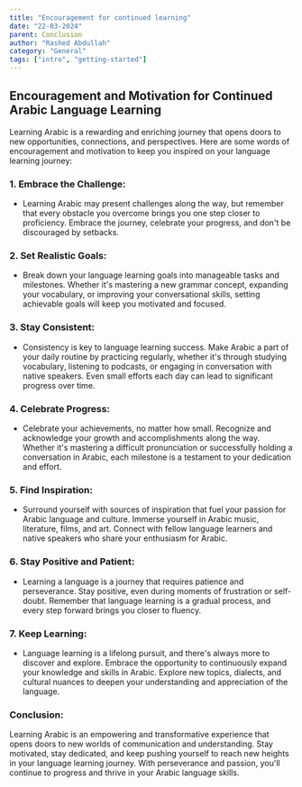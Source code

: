 ```yaml
---
title: "Encouragement for continued learning"
date: "22-03-2024"
parent: Conclusion
author: "Rashed Abdullah"
category: "General"
tags: ["intro", "getting-started"]
---
```


## Encouragement and Motivation for Continued Arabic Language Learning

Learning Arabic is a rewarding and enriching journey that opens doors to new opportunities, connections, and perspectives. Here are some words of encouragement and motivation to keep you inspired on your language learning journey:

### 1. Embrace the Challenge:

- Learning Arabic may present challenges along the way, but remember that every obstacle you overcome brings you one step closer to proficiency. Embrace the journey, celebrate your progress, and don't be discouraged by setbacks.

### 2. Set Realistic Goals:

- Break down your language learning goals into manageable tasks and milestones. Whether it's mastering a new grammar concept, expanding your vocabulary, or improving your conversational skills, setting achievable goals will keep you motivated and focused.

### 3. Stay Consistent:

- Consistency is key to language learning success. Make Arabic a part of your daily routine by practicing regularly, whether it's through studying vocabulary, listening to podcasts, or engaging in conversation with native speakers. Even small efforts each day can lead to significant progress over time.

### 4. Celebrate Progress:

- Celebrate your achievements, no matter how small. Recognize and acknowledge your growth and accomplishments along the way. Whether it's mastering a difficult pronunciation or successfully holding a conversation in Arabic, each milestone is a testament to your dedication and effort.

### 5. Find Inspiration:

- Surround yourself with sources of inspiration that fuel your passion for Arabic language and culture. Immerse yourself in Arabic music, literature, films, and art. Connect with fellow language learners and native speakers who share your enthusiasm for Arabic.

### 6. Stay Positive and Patient:

- Learning a language is a journey that requires patience and perseverance. Stay positive, even during moments of frustration or self-doubt. Remember that language learning is a gradual process, and every step forward brings you closer to fluency.

### 7. Keep Learning:

- Language learning is a lifelong pursuit, and there's always more to discover and explore. Embrace the opportunity to continuously expand your knowledge and skills in Arabic. Explore new topics, dialects, and cultural nuances to deepen your understanding and appreciation of the language.

### Conclusion:

Learning Arabic is an empowering and transformative experience that opens doors to new worlds of communication and understanding. Stay motivated, stay dedicated, and keep pushing yourself to reach new heights in your language learning journey. With perseverance and passion, you'll continue to progress and thrive in your Arabic language skills.
